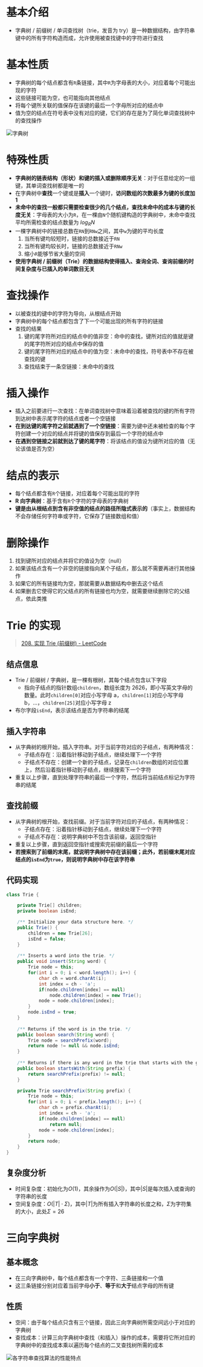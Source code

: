 # 基本介绍

- 字典树 / 前缀树 / 单词查找树（trie，发音为 try）是一种数据结构，由字符串键中的所有字符构造而成，允许使用被查找键中的字符进行查找

# 基本性质

- 字典树的每个结点都含有`R`条链接，其中`R`为字母表的大小，对应着每个可能出现的字符
- 这些链接可能为空，也可能指向其他结点
- 将每个键所关联的值保存在该键的最后一个字母所对应的结点中
- 值为空的结点在符号表中没有对应的键，它们的存在是为了简化单词查找树中的查找操作

![字典树](pics/image-20210918161846272.png)

# 特殊性质

- **字典树的链表结构（形状）和键的插入或删除顺序无关**：对于任意给定的一组键，其单词查找树都是唯一的
- 在字典树中**查找**一个键或是**插入**一个键时，**访问数组的次数最多为键的长度加1**
- **未命中的查找一般都只需要检查很少的几个结点，查找未命中的成本与键的长度无关**：字母表的大小为`R`，在一棵由`N`个随机键构造的字典树中，未命中查找平均所需检查的结点数量为$~log_RN$
- 一棵字典树中的链接总数在`RN`到`RNw`之间，其中`w`为键的平均长度
  1. 当所有键均较短时，链接的总数接近于`RN`
  2. 当所有键均较长时，链接的总数接近于`RNw`
  3. 缩小`R`能够节省大量的空间
- **使用字典树 / 前缀树（Trie）的数据结构使得插入、查询全词、查询前缀的时间复杂度与已插入的单词数目无关**

# 查找操作

- 以被查找的键中的字符为导向，从根结点开始
- 字典树中的每个结点都包含了下一个可能出现的所有字符的链接
- 查找的结果
  1. 键的尾字符所对应的结点中的值非空：命中的查找，键所对应的值就是键的尾字符所对应的结点中保存的值
  2. 键的尾字符所对应的结点中的值为空：未命中的查找，符号表中不存在被查找的键
  3. 查找结束于一条空链接：未命中的查找

# 插入操作

- 插入之前要进行一次查找：在单词查找树中意味着沿着被查找的键的所有字符到达树中表示尾字符的结点或者一个空链接
- **在到达键的尾字符之前就遇到了一个空链接**：需要为键中还未被检查的每个字符创建一个对应的结点并将键的值保存到最后一个字符的结点中
- **在遇到空链接之前就到达了键的尾字符**：将该结点的值设为键所对应的值（无论该值是否为空）

# 结点的表示

- 每个结点都含有`R`个链接，对应着每个可能出现的字符
-  **R 向字典树**：基于含有`R`个字符的字母表的字典树
- **键是由从根结点到含有非空值的结点的路径所隐式表示的**（事实上，数据结构不会存储任何字符串或字符，它保存了链接数组和值）

# 删除操作

1. 找到键所对应的结点并将它的值设为空（null）
2. 如果该结点含有一个非空的链接指向某个子结点，那么就不需要再进行其他操作
3. 如果它的所有链接均为空，那就需要从数据结构中删去这个结点
4. 如果删去它使得它的父结点的所有链接也均为空，就需要继续删除它的父结点，依此类推

# Trie 的实现

> [208. 实现 Trie (前缀树) - LeetCode](https://leetcode-cn.com/problems/implement-trie-prefix-tree/)

## 结点信息

- Trie / 前缀树 / 字典树，是一棵有根树，其每个结点包含以下字段
  - 指向子结点的指针数组`children`，数组长度为 2626，即小写英文字母的数量。此时`children[0]`对应小写字母 a，`children[1]`对应小写字母 b，...，`children[25]`对应小写字母 z
- 布尔字段`isEnd`，表示该结点是否为字符串的结尾

## 插入字符串

- 从字典树的根开始，插入字符串。对于当前字符对应的子结点，有两种情况：
  - 子结点存在：沿着指针移动到子结点，继续处理下一个字符
  - 子结点不存在：创建一个新的子结点，记录在`children`数组的对应位置上，然后沿着指针移动到子结点，继续搜索下一个字符
- 重复以上步骤，直到处理字符串的最后一个字符，然后将当前结点标记为字符串的结尾

## 查找前缀

- 从字典树的根开始，查找前缀。对于当前字符对应的子结点，有两种情况：
  - 子结点存在：沿着指针移动到子结点，继续处理下一个字符
  - 子结点不存在：说明字典树中不包含该前缀，返回空指针
- 重复以上步骤，直到返回空指针或搜索完前缀的最后一个字符
- **若搜索到了前缀的末尾，就说明字典树中存在该前缀；此外，若前缀末尾对应结点的`isEnd`为`true`，则说明字典树中存在该字符串**

## 代码实现

```java
class Trie {

    private Trie[] children;
    private boolean isEnd;

    /** Initialize your data structure here. */
    public Trie() {
        children = new Trie[26];
        isEnd = false;
    }
    
    /** Inserts a word into the trie. */
    public void insert(String word) {
        Trie node = this;
        for(int i = 0; i < word.length(); i++) {
            char ch = word.charAt(i);
            int index = ch - 'a';
            if(node.children[index] == null)
                node.children[index] = new Trie();
            node = node.children[index];
        }
        node.isEnd = true;
    }
    
    /** Returns if the word is in the trie. */
    public boolean search(String word) {
        Trie node = searchPrefix(word);
        return node != null && node.isEnd;
    }
    
    /** Returns if there is any word in the trie that starts with the given prefix. */
    public boolean startsWith(String prefix) {
        return searchPrefix(prefix) != null;
    }

    private Trie searchPrefix(String prefix) {
        Trie node = this;
        for(int i = 0; i < prefix.length(); i++) {
            char ch = prefix.charAt(i);
            int index = ch - 'a';
            if(node.children[index] == null)
                return null;
            node = node.children[index];
        }
        return node;
    }
}
```

## 复杂度分析

- 时间复杂度：初始化为$O(1)$，其余操作为$O(|S|)$，其中$|S|$是每次插入或查询的字符串的长度
- 空间复杂度：$O(|T|\cdot\Sigma)$，其中$|T|$为所有插入字符串的长度之和，$\Sigma$为字符集的大小，此处$\Sigma=26$


# 三向字典树

## 基本概念

- 在三向字典树中，每个结点都含有一个字符、三条链接和一个值
- 这三条链接分别对应着当前字母**小于**、**等于**和**大于**结点字母的所有键

## 性质

- 空间：由于每个结点只含有三个链接，因此三向字典树所需空间远小于对应的字典树
- 查找成本：计算三向字典树中查找（和插入）操作的成本，需要将它所对应的字典树中的查找成本乘以遍历每个结点的二叉查找树所需的成本

![各字符串查找算法的性能特点](pics/image-20211005165207125.png)

